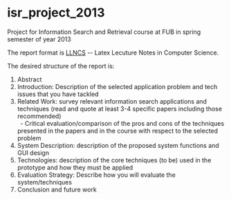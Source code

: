 isr_project_2013
================

Project for Information Search and Retrieval course at FUB in spring semester of year 2013

The report format is [LLNCS](http://www.springer.com/computer/lncs/lncs+authors?SGWID=0-40209-0-0-0) -- Latex Lecuture Notes in Computer Science.

The desired structure of the report is:                                                                                                                               
1. Abstract                                                                                                                                                
2. Introduction: Description of the selected application problem and tech issues that you have tackled                                                     
3. Related Work: survey relevant information search applications and techniques (read and quote at least 3-4 specific papers including those recommended)  
    - Critical evaluation/comparison of the pros and cons of the techniques presented in the papers and in the course with respect to the selected problem
4. System Description: description of the proposed system functions and GUI design                                                                         
5. Technologies: description of the core techniques (to be) used in the prototype and how they must be applied                                             
6. Evaluation Strategy: Describe how you will evaluate the system/techniques                                                                               
7. Conclusion and future work                                                                                                                              
